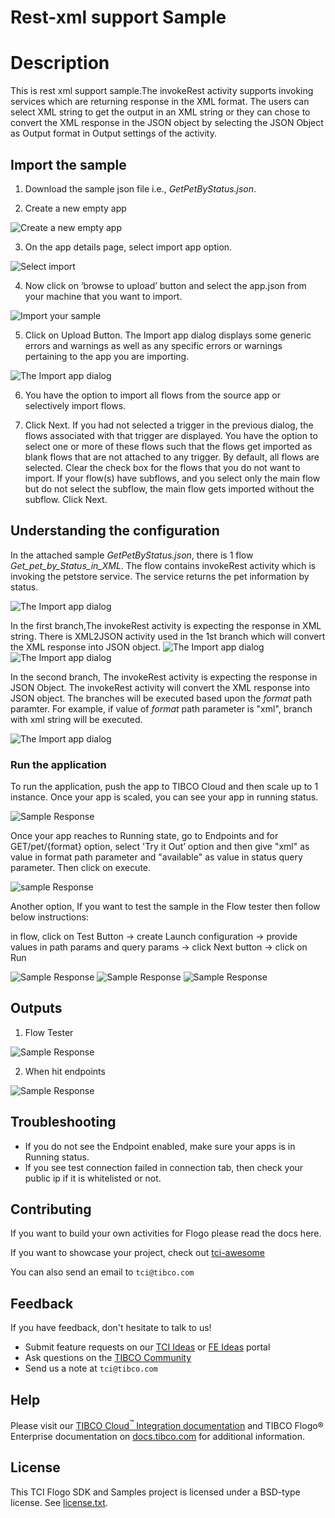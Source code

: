 # Rest-xml support Sample

# Description

This is rest xml support sample.The invokeRest activity supports invoking services which are returning response in the XML format. The users can select XML string to get the output in an XML string or they can chose to convert the XML response in the JSON object by selecting the JSON Object as Output format in Output settings of the activity.



## Import the sample
1. Download the sample json file i.e., *GetPetByStatus.json*.

2. Create a new empty app

![Create a new empty app](../import-screenshots/2.png)

3. On the app details page, select import app option.

![Select import](../import-screenshots/3.png)

4. Now click on ‘browse to upload’ button and select the app.json from your machine that you want to import.

![Import your sample](../import-screenshots/4.png)

5. Click on Upload Button. The Import app dialog displays some generic errors and warnings as well as any specific errors or warnings pertaining to the app you are importing.

![The Import app dialog](../import-screenshots/5.png)

6. You have the option to import all flows from the source app or selectively import flows.

7.  Click Next. If you had not selected a trigger in the previous dialog, the flows associated with that trigger are displayed. You have the option to select one or more of these flows such that the flows get imported as blank flows that are not attached to any trigger. By default, all flows are selected. Clear the check box for the flows that you do not want to import. If your flow(s) have subflows, and you select only the main flow but do not select the subflow, the main flow gets imported without the subflow. Click Next.



## Understanding the configuration

In the attached sample *GetPetByStatus.json*, there is 1 flow *Get_pet_by_Status_in_XML*. The flow contains invokeRest activity which is invoking the petstore service. The service returns the pet information by status.

![The Import app dialog](../import-screenshots/GetPetByStatusFlowDetail.png)

In the first branch,The invokeRest activity is expecting the response in XML string. There is XML2JSON activity used in the 1st branch which will convert the XML response into  JSON object.
![The Import app dialog](../import-screenshots/FirstBranchConfiguration.png)
![The Import app dialog](../import-screenshots/xml2jsonactivity.png)

In the second branch, The invokeRest activity is expecting the response in JSON Object. The invokeRest activity will convert the XML response into JSON object. The branches will be executed based upon the *format* path paramter. For example, if value of *format* path parameter is "xml", branch with xml string will be executed. 

![The Import app dialog](../import-screenshots/secondBranchOutputSettings.png)


### Run the application

To run the application, push the app to TIBCO Cloud and then scale up to 1 instance. Once your app is scaled, you can see your app in running status.

![Sample Response](../import-screenshots/GetPetStatusScaling.png)

Once your app reaches to Running state, go to Endpoints and for GET/pet/{format} option, select 'Try it Out’ option and then give "xml" as value in format path parameter and "available" as value in status query parameter. Then click on execute.

![sample Response](../import-screenshots/1_tester_execute.png)

Another option, If you want to test the sample in the Flow tester then follow below instructions:
 
in flow, click on Test Button -> create Launch configuration -> provide values in path params and query params -> click Next button -> click on Run

![Sample Response](../import-screenshots/1_launchconfig.png)
![Sample Response](../import-screenshots/2_launchConfig_xml.png)
![Sample Response](../import-screenshots/3_launchConfig_values_xml.png)


## Outputs

1. Flow Tester 	

![Sample Response](../import-screenshots/4_debugger_result.png)


2. When hit endpoints

![Sample Response](../import-screenshots/2_Execute_result.png)


## Troubleshooting

* If you do not see the Endpoint enabled, make sure your apps is in Running status.
* If you see test connection failed in connection tab, then check your public ip if it is whitelisted or not.

## Contributing
If you want to build your own activities for Flogo please read the docs here.

If you want to showcase your project, check out [tci-awesome](https://github.com/TIBCOSoftware/tci-awesome)

You can also send an email to `tci@tibco.com`

## Feedback
If you have feedback, don't hesitate to talk to us!

* Submit feature requests on our [TCI Ideas](https://ideas.tibco.com/?project=TCI) or [FE Ideas](https://ideas.tibco.com/?project=FE) portal
* Ask questions on the [TIBCO Community](https://community.tibco.com/answers/product/344006)
* Send us a note at `tci@tibco.com`

## Help
Please visit our [TIBCO Cloud<sup>&trade;</sup> Integration documentation](https://integration.cloud.tibco.com/docs/) and TIBCO Flogo® Enterprise documentation on [docs.tibco.com](https://docs.tibco.com/) for additional information.

## License
This TCI Flogo SDK and Samples project is licensed under a BSD-type license. See [license.txt](license.txt).










